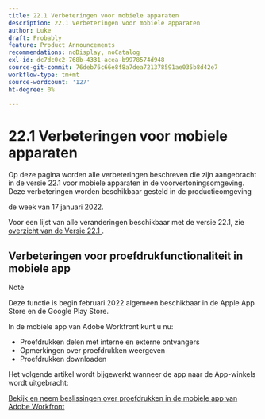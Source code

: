 ```yaml
---
title: 22.1 Verbeteringen voor mobiele apparaten
description: 22.1 Verbeteringen voor mobiele apparaten
author: Luke
draft: Probably
feature: Product Announcements
recommendations: noDisplay, noCatalog
exl-id: dc7dc0c2-768b-4331-acea-b9978574d948
source-git-commit: 76deb76c66e8f8a7dea721378591ae035b8d42e7
workflow-type: tm+mt
source-wordcount: '127'
ht-degree: 0%

---
```


# 22.1 Verbeteringen voor mobiele apparaten

Op deze pagina worden alle verbeteringen beschreven die zijn aangebracht in de versie 22.1 voor mobiele apparaten in de voorvertoningsomgeving. Deze verbeteringen worden beschikbaar gesteld in de productieomgeving

<!--
<MadCap:conditionalText data-mc-conditions="QuicksilverOrClassic.Draft mode">
in January 2022
</MadCap:conditionalText>
-->

de week van 17 januari 2022.

Voor een lijst van alle veranderingen beschikbaar met de versie 22.1, zie [ overzicht van de Versie 22.1 ](../../../product-announcements/product-releases/22.1-release-activity/22-1-release-overview.md).

## Verbeteringen voor proefdrukfunctionaliteit in mobiele app

>[!NOTE]
>
>Deze functie is begin februari 2022 algemeen beschikbaar in de Apple App Store en de Google Play Store.

In de mobiele app van Adobe Workfront kunt u nu:

* Proefdrukken delen met interne en externe ontvangers
* Opmerkingen over proefdrukken weergeven
* Proefdrukken downloaden

Het volgende artikel wordt bijgewerkt wanneer de app naar de App-winkels wordt uitgebracht:

[Bekijk en neem beslissingen over proefdrukken in de mobiele app van Adobe Workfront](../../../workfront-basics/mobile-apps/using-the-workfront-mobile-app/work-with-proofs-in-mobile-app.md)
